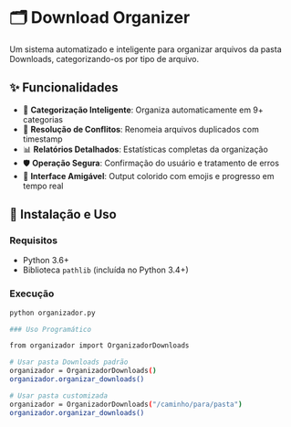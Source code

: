 # 🗂️ Download Organizer

Um sistema automatizado e inteligente para organizar arquivos da pasta Downloads, categorizando-os por tipo de arquivo.

## ✨ Funcionalidades

- 🎯 **Categorização Inteligente**: Organiza automaticamente em 9+ categorias
- 🔄 **Resolução de Conflitos**: Renomeia arquivos duplicados com timestamp
- 📊 **Relatórios Detalhados**: Estatísticas completas da organização
- 🛡️ **Operação Segura**: Confirmação do usuário e tratamento de erros
- 🎨 **Interface Amigável**: Output colorido com emojis e progresso em tempo real

## 🚀 Instalação e Uso

### Requisitos
- Python 3.6+
- Biblioteca `pathlib` (incluída no Python 3.4+)

### Execução
```bash
python organizador.py

### Uso Programático

from organizador import OrganizadorDownloads

# Usar pasta Downloads padrão
organizador = OrganizadorDownloads()
organizador.organizar_downloads()

# Usar pasta customizada
organizador = OrganizadorDownloads("/caminho/para/pasta")
organizador.organizar_downloads()